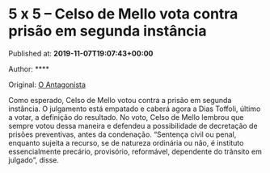 
# 5 x 5 – Celso de Mello vota contra prisão em segunda instância

Published at: **2019-11-07T19:07:43+00:00**

Author: ****

Original: [O Antagonista](https://www.oantagonista.com/brasil/5-x-5-celso-de-mello-vota-contra-prisao-em-segunda-instancia/)

Como esperado, Celso de Mello votou contra a prisão em segunda instância. O julgamento está empatado e caberá agora a Dias Toffoli, último a votar, a definição do resultado.
No voto, Celso de Mello lembrou que sempre votou dessa maneira e defendeu a possibilidade de decretação de prisões preventivas, antes da condenação.
“Sentença civil ou penal, enquanto sujeita a recurso, se de natureza ordinária ou não, é instituto essencialmente precário, provisório, reformável, dependente do trânsito em julgado”, disse.
